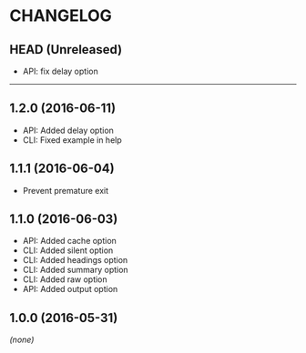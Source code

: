 CHANGELOG
=========

## HEAD (Unreleased)
* API: fix delay option

--------------------

## 1.2.0 (2016-06-11)
* API: Added delay option
* CLI: Fixed example in help

## 1.1.1 (2016-06-04)
* Prevent premature exit

## 1.1.0 (2016-06-03)
* API: Added cache option
* CLI: Added silent option
* CLI: Added headings option
* CLI: Added summary option
* CLI: Added raw option
* API: Added output option

## 1.0.0 (2016-05-31)
_(none)_
